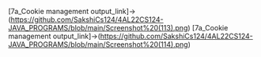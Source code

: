 [7a_Cookie management output_link]->(https://github.com/SakshiCs124/4AL22CS124-JAVA_PROGRAMS/blob/main/Screenshot%20(113).png)
[7a_Cookie management output_link]->(https://github.com/SakshiCs124/4AL22CS124-JAVA_PROGRAMS/blob/main/Screenshot%20(114).png)
